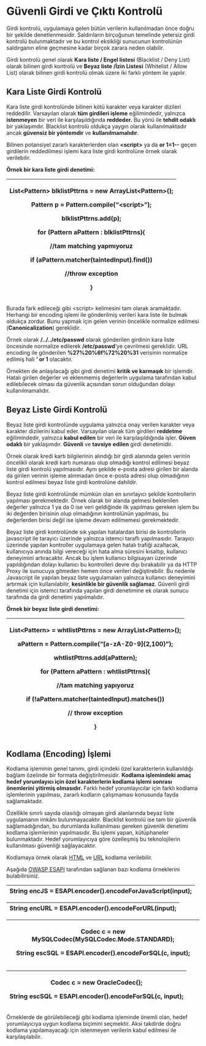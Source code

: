 # Güvenli Girdi ve Çıktı Kontrolü

Girdi kontrolü, uygulamaya gelen bütün verilerin kullanılmadan önce doğru bir şekilde denetlenmesidir. Saldırıların birçoğunun temelinde yetersiz girdi kontrolü bulunmaktadır ve bu kontrol eksikliği sunucunun kontrolünün saldırganın eline geçmesine kadar birçok zarara neden olabilir.

Girdi kontrolü genel olarak **Kara liste / Engel listesi** (Blacklist / Deny List) olarak bilinen girdi kontrolü ve **Beyaz liste /İzin Listesi** (Whitelist / Allow List) olarak bilinen girdi kontrolü olmak üzere iki farklı yöntem ile yapılır.

## Kara Liste Girdi Kontrolü

Kara liste girdi kontrolünde bilinen kötü karakter veya karakter dizileri reddedilir. Varsayılan olarak **tüm girdileri işleme** eğilimindedir, yalnızca **istenmeyen** bir veri ile karşılaşıldığında **reddeder.** Bu yönü ile **tehdit odaklı** bir yaklaşımdır. Blacklist kontrolü oldukça yaygın olarak kullanılmaktadır ancak **güvensiz bir yöntemdir** ve **kullanılmamalıdır**.

Bilinen potansiyel zararlı karakterlerden olan **\<script>** ya da **or 1=1--** geçen girdilerin reddedilmesi işlemi kara liste girdi kontrolüne örnek olarak verilebilir.

**Örnek bir kara liste girdi denetimi:**

| <p><strong>List&#x3C;Pattern> blklistPttrns = new ArrayList&#x3C;Pattern>();</strong></p><p> <strong></strong> </p><p><strong>Pattern p = Pattern.compile(“&#x3C;script>”);</strong></p><p><strong>blklistPttrns.add(p);</strong></p><p> <strong></strong> </p><p><strong>for (Pattern aPattern : blklistPttrns){</strong></p><p>     <strong>//tam matching yapmıyoruz</strong></p><p>     <strong>if (aPattern.matcher(taintedInput).find())</strong></p><p>          <strong>//throw exception</strong></p><p><strong>}</strong></p> |
| --------------------------------------------------------------------------------------------------------------------------------------------------------------------------------------------------------------------------------------------------------------------------------------------------------------------------------------------------------------------------------------------------------------------------------------------------------------------------------------------------------------------------------------- |

Burada fark edileceği gibi \<script> kelimesini tam olarak aramaktadır. Herhangi bir encoding işlemi ile gönderilmiş verileri kara liste ile bulmak oldukça zordur. Bunu yapmak için gelen verinin öncelikle normalize edilmesi (**Canonicalization**) gereklidir.

Örnek olarak **/../../etc/passwd** olarak gönderilen girdinin kara liste öncesinde normalize edilerek **/etc/passwd**’ye çevrilmesi gereklidir. URL encoding ile gönderilen **%27%20%6f%72%20%31** verisinin normalize edilmiş hali **‘ or 1** olacaktır.

Örnekten de anlaşılacağı gibi girdi denetimi **kritik ve karmaşık** bir işlemdir. Hatalı girilen değerler ve eklenmemiş değerlerin uygulama tarafından kabul edilebilecek olması da güvenlik açısından sorun olduğundan dolayı kullanılmamalıdır.

## **Beyaz Liste Girdi Kontrolü**

Beyaz liste girdi kontrolünde uygulama yalnızca onay verilen karakter veya karakter dizilerini kabul eder. Varsayılan olarak tüm girdileri **reddetme** eğilimindedir, yalnızca **kabul edilen** bir veri ile karşılaşıldığında işler. **Güven odaklı** bir yaklaşımdır. **Güvenli** ve **tavsiye** **edilen** girdi denetimidir.

Örnek olarak kredi kartı bilgilerinin alındığı bir girdi alanında gelen verinin öncelikli olarak kredi kartı numarası olup olmadığı kontrol edilmesi beyaz liste girdi kontrolü yapılmasıdır. Aynı şekilde e-posta adresi girilen bir alanda da girilen verinin işleme alınmadan önce e-posta adresi olup olmadığının kontrol edilmesi beyaz liste girdi kontrolüne dahildir.

Beyaz liste girdi kontrolünde mümkün olan en sınırlayıcı şekilde kontrollerin yapılması gerekmektedir. Örnek olarak bir alanda gelmesi beklenilen değerler yalnızca 1 ya da 0 ise veri geldiğinde ilk yapılması gereken işlem bu iki değerden birisinin olup olmadığının kontrolünün yapılması, bu değerlerden birisi değil ise işleme devam edilmemesi gerekmektedir.

Beyaz liste girdi kontrolünde sık yapılan hatalardan birisi de kontrollerin javascript ile tarayıcı üzerinde yalnızca istemci taraflı yapılmasıdır. Tarayıcı üzerinde yapılan kontroller uygulamaya gelen hatalı trafiği azaltacak, kullanıcıya anında bilgi vereceği için hata alma süresini kısaltıp, kullanıcı deneyimini artıracaktır. Ancak bu işlem kullanıcı bilgisayarı üzerinde yapıldığından dolayı kullanıcı bu kontrolleri devre dışı bırakabilir ya da HTTP Proxy ile sunucuya gitmeden hemen önce verileri değiştirebilir. Bu nedenle Javascript ile yapılan beyaz liste uygulamaları yalnızca kullanıcı deneyimini artırmak için kullanılabilir, **kesinlikle bir güvenlik sağlamaz**. Güvenli girdi denetimi için istemci tarafında yapılan girdi denetimine ek olarak sunucu tarafında da girdi denetimi yapılmalıdır.

**Örnek bir beyaz liste girdi denetimi:**

| <p><strong>List&#x3C;Pattern> = whtlistPttrns = new ArrayList&#x3C;Pattern>();</strong></p><p><strong>aPattern = Pattern.compile(“[a-zA-Z0-9]{2,100}”);</strong></p><p><strong>whtlistPttrns.add(aPattern);</strong></p><p> <strong></strong> </p><p><strong>for (Pattern aPattern : whtlistPttrns){</strong></p><p>     <strong>//tam matching yapıyoruz</strong></p><p>     <strong>if (!aPattern.matcher(taintedInput).matches())</strong></p><p>          <strong>// throw exception</strong></p><p><strong>}</strong></p> |
| ------------------------------------------------------------------------------------------------------------------------------------------------------------------------------------------------------------------------------------------------------------------------------------------------------------------------------------------------------------------------------------------------------------------------------------------------------------------------------------------------------------------------------ |

## **Kodlama (Encoding) İşlemi**

Kodlama işleminin genel tanımı, girdi içindeki özel karakterlerin kullanıldığı bağlam özelinde bir formata değiştirilmesidir. **Kodlama işlemindeki amaç hedef yorumlayıcı için özel karakterlerin kodlama işlemi sonrası önemlerini yitirmiş olmasıdır.** Farklı hedef yorumlayıcılar için farklı kodlama işlemlerinin yapılması, zararlı kodların çalışmaması konusunda fayda sağlamaktadır.

Özellikle sınırlı sayıda olasılığı olmayan girdi alanlarında beyaz liste uygulamanın imkânı bulunmayacaktır. Blacklist kontrolü ise tam bir güvenlik sağlamadığından, bu durumlarda kullanılması gereken güvenlik denetimi kodlama işlemlerinin yapılmasıdır. Bu işlemi yapan, kütüphaneler bulunmaktadır. Hedef yorumlayıcıya göre özelleşmiş bu teknolojilerin kullanılması güvenliği sağlayacaktır.

Kodlamaya örnek olarak [HTML](https://en.wikipedia.org/wiki/Character\_encodings\_in\_HTML) ve [URL](https://en.wikipedia.org/wiki/Percent-encoding) kodlama verilebilir.

Aşağıda [OWASP ESAPI](https://owasp.org/www-project-enterprise-security-api/) tarafından sağlanan bazı kodlama örneklerini bulabilirsiniz.

| **String encJS = ESAPI.encoder().encodeForJavaScript(input);** |
| -------------------------------------------------------------- |

| **String encURL = ESAPI.encoder().encodeForURL(input);** |
| -------------------------------------------------------- |

| <p><strong>Codec c = new MySQLCodec(MySQLCodec.Mode.STANDARD);</strong></p><p><strong>String escSQL = ESAPI.encoder().encodeForSQL(c, input);</strong></p> |
| ---------------------------------------------------------------------------------------------------------------------------------------------------------- |

| <p><strong>Codec c = new OracleCodec();</strong></p><p><strong>String escSQL = ESAPI.encoder().encodeForSQL(c, input);</strong></p> |
| ----------------------------------------------------------------------------------------------------------------------------------- |

Örneklerde de görülebileceği gibi kodlama işleminde önemli olan, hedef yorumlayıcıya uygun kodlama biçimini seçmektir. Aksi takdirde doğru kodlama yapılamayacağı için istenmeyen verilerin kabul edilmesi ile karşılaşılabilir.
